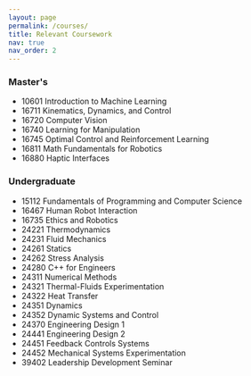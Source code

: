 ```yaml
---
layout: page
permalink: /courses/
title: Relevant Coursework
nav: true
nav_order: 2
---
```


### Master's ###
* 10601 Introduction to Machine Learning
* 16711 Kinematics, Dynamics, and Control
* 16720 Computer Vision
* 16740 Learning for Manipulation
* 16745 Optimal Control and Reinforcement Learning
* 16811 Math Fundamentals for Robotics
* 16880 Haptic Interfaces

### Undergraduate ###
* 15112 Fundamentals of Programming and Computer Science
* 16467 Human Robot Interaction
* 16735 Ethics and Robotics
* 24221 Thermodynamics
* 24231 Fluid Mechanics
* 24261 Statics
* 24262 Stress Analysis
* 24280 C++ for Engineers
* 24311 Numerical Methods
* 24321 Thermal-Fluids Experimentation
* 24322 Heat Transfer
* 24351 Dynamics
* 24352 Dynamic Systems and Control
* 24370 Engineering Design 1
* 24441 Engineering Design 2
* 24451 Feedback Controls Systems
* 24452 Mechanical Systems Experimentation
* 39402 Leadership Development Seminar